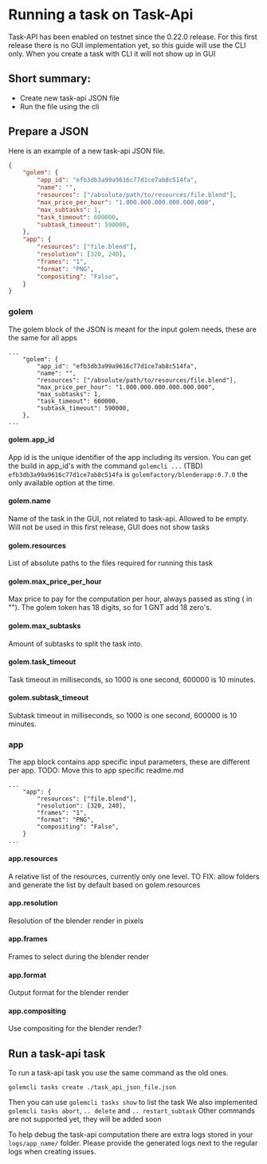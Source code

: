 # Running a task on Task-Api

Task-API has been enabled on testnet since the 0.22.0 release.
For this first release there is no GUI implementation yet, so this guide will use the CLI only.
When you create a task with CLI it will not show up in GUI

## Short summary:

- Create new task-api JSON file
- Run the file using the cli

## Prepare a JSON

Here is an example of a new task-api JSON file.

```JSON
{
    "golem": {
        "app_id": "efb3db3a99a9616c77d1ce7ab8c514fa",
        "name": "",
        "resources": ["/absolute/path/to/resources/file.blend"],
        "max_price_per_hour": "1.000.000.000.000.000.000",
        "max_subtasks": 1,
        "task_timeout": 600000,
        "subtask_timeout": 590000,
    },
    "app": {
        "resources": ["file.blend"],
        "resolution": [320, 240],
        "frames": "1",
        "format": "PNG",
        "compositing": "False",
    }
}
```
### golem

The golem block of the JSON is meant for the input golem needs, these are the same for all apps
```
...
    "golem": {
        "app_id": "efb3db3a99a9616c77d1ce7ab8c514fa",
        "name": "",
        "resources": ["/absolute/path/to/resources/file.blend"],
        "max_price_per_hour": "1.000.000.000.000.000.000",
        "max_subtasks": 1,
        "task_timeout": 600000,
        "subtask_timeout": 590000,
    },
...
```

#### golem.app_id

App id is the unique identifier of the app including its version.
You can get the build in app_id's with the command `golemcli ...` (TBD)
`efb3db3a99a9616c77d1ce7ab8c514fa` is `golemfactory/blenderapp:0.7.0` the only available option at the time.

#### golem.name

Name of the task in the GUI, not related to task-api. Allowed to be empty. Will not be used in this first release, GUI does not show tasks

#### golem.resources

List of absolute paths to the files required for running this task

#### golem.max_price_per_hour

Max price to pay for the computation per hour, always passed as sting ( in "").
The golem token has 18 digits, so for 1 GNT add 18 zero's.

#### golem.max_subtasks

Amount of subtasks to split the task into.

#### golem.task_timeout

Task timeout in milliseconds, so 1000 is one second, 600000 is 10 minutes.

#### golem.subtask_timeout

Subtask timeout in milliseconds, so 1000 is one second, 600000 is 10 minutes.

### app

The app block contains app specific input parameters, these are different per app.
TODO: Move this to app specific readme.md

```
...
    "app": {
        "resources": ["file.blend"],
        "resolution": [320, 240],
        "frames": "1",
        "format": "PNG",
        "compositing": "False",
    }
...
```

#### app.resources

A relative list of the resources, currently only one level.
TO FIX: allow folders and generate the list by default based on golem.resources

#### app.resolution

Resolution of the blender render in pixels

#### app.frames

Frames to select during the blender render

#### app.format

Output format for the blender render

#### app.compositing

Use compositing for the blender render?

## Run a task-api task

To run a task-api task you use the same command as the old ones.

```
golemcli tasks create ./task_api_json_file.json
```

Then you can use `golemcli tasks show` to list the task
We also implemented `golemcli tasks abort`, `.. delete` and `.. restart_subtask`
Other commands are not supported yet, they will be added soon

To help debug the task-api computation there are extra logs stored in your `logs/app_name/` folder.
Please provide the generated logs next to the regular logs when creating issues.
